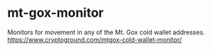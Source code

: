 # mt-gox-monitor

Monitors for movement in any of the Mt. Gox cold wallet addresses.
https://www.cryptoground.com/mtgox-cold-wallet-monitor/
